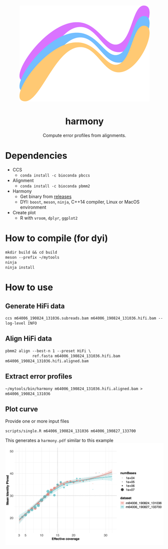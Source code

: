 <h1 align="center"><img src="img/harmony.png"/></h1>
<h1 align="center">harmony</h1>
<p align="center">Compute error profiles from alignments.</p>

# Dependencies
- CCS
  - `conda install -c bioconda pbccs`
- Alignment
  - `conda install -c bioconda pbmm2`
- Harmony
  - Get binary from [releases](https://github.com/pacificbiosciences/harmony/releases/tag/v0.1.0)
  - DYI: `boost`, `meson`, `ninja`, C++14 compiler, Linux or MacOS environment
- Create plot
  - R with `vroom`, `dplyr`, `ggplot2`

# How to compile (for dyi)

    mkdir build && cd build
    meson --prefix ~/mytools
    ninja
    ninja install

# How to use
## Generate HiFi data

    ccs m64006_190824_131036.subreads.bam m64006_190824_131036.hifi.bam --log-level INFO

## Align HiFi data

    pbmm2 align --best-n 1 --preset HiFi \
                ref.fasta m64006_190824_131036.hifi.bam m64006_190824_131036.hifi.aligned.bam

## Extract error profiles

    ~/mytools/bin/harmony m64006_190824_131036.hifi.aligned.bam > m64006_190824_131036

## Plot curve

Provide one or more input files

    scripts/single.R m64006_190824_131036 m64006_190827_133700

This generates a `harmony.pdf` similar to this example
<img src="img/harmony_plot.png" width="800px"/>
